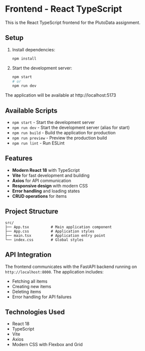 # Frontend - React TypeScript

This is the React TypeScript frontend for the PlutoData assignment.

## Setup

1. Install dependencies:
   ```bash
   npm install
   ```

2. Start the development server:
   ```bash
   npm start
   # or
   npm run dev
   ```

The application will be available at http://localhost:5173

## Available Scripts

- `npm start` - Start the development server
- `npm run dev` - Start the development server (alias for start)
- `npm run build` - Build the application for production
- `npm run preview` - Preview the production build
- `npm run lint` - Run ESLint

## Features

- **Modern React 18** with TypeScript
- **Vite** for fast development and building
- **Axios** for API communication
- **Responsive design** with modern CSS
- **Error handling** and loading states
- **CRUD operations** for items

## Project Structure

```
src/
├── App.tsx          # Main application component
├── App.css          # Application styles
├── main.tsx         # Application entry point
└── index.css        # Global styles
```

## API Integration

The frontend communicates with the FastAPI backend running on `http://localhost:8000`. The application includes:

- Fetching all items
- Creating new items
- Deleting items
- Error handling for API failures

## Technologies Used

- React 18
- TypeScript
- Vite
- Axios
- Modern CSS with Flexbox and Grid
